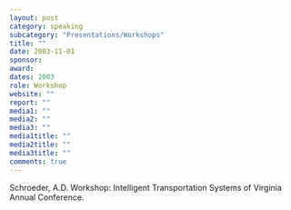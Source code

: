 ```yaml
---
layout: post
category: speaking
subcategory: "Presentations/Workshops"
title: ""
date: 2003-11-01
sponsor:
award:
dates: 2003
role: Workshop
website: ""
report: ""
media1: ""
media2: ""
media3: ""
media1title: ""
media2title: ""
media3title: ""
comments: true
---
```


Schroeder, A.D. Workshop: Intelligent Transportation Systems of Virginia Annual Conference.
